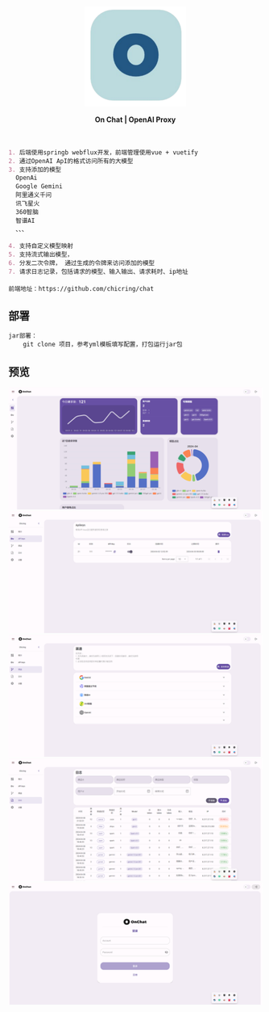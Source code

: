 <center>
  <img src="/images/logo.svg" style="zoom: 33%;" />

  **On Chat |  OpenAI Proxy**
</center>


```markdown


1. 后端使用springb webflux开发，前端管理使用vue + vuetify
2. 通过OpenAI ApI的格式访问所有的大模型
3. 支持添加的模型
  OpenAi
  Google Gemini
  阿里通义千问 
  讯飞星火
  360智脑
  智谱AI
  、、、

4. 支持自定义模型映射
5. 支持流式输出模型，
6. 分发二次令牌， 通过生成的令牌来访问添加的模型
7. 请求日志记录，包括请求的模型、输入输出、请求耗时、ip地址
 
前端地址：https://github.com/chicring/chat

```


## 部署

```javascript
jar部署：
	git clone 项目，参考yml模板填写配置，打包运行jar包


```
## 预览

<img src="/images/overview.png" title="概况"/>
<img src="/images/apikey.png" title="API密钥"/>
<img src="/images/channel.png" title="渠道"/>
<img src="/images/logs.png" title="日志"/>
<img src="/images/login.png" title="登录"/>


